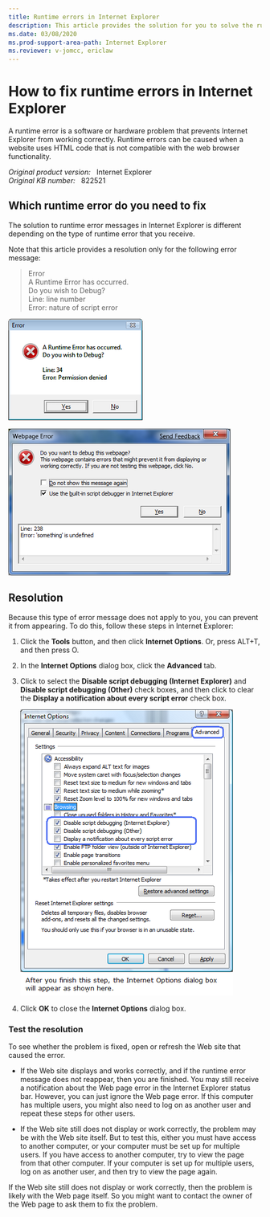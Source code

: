 ```yaml
---
title: Runtime errors in Internet Explorer
description: This article provides the solution for you to solve the runtime errors that occur in Internet Explorer.
ms.date: 03/08/2020
ms.prod-support-area-path: Internet Explorer
ms.reviewer: v-jomcc, ericlaw
---
```

# How to fix runtime errors in Internet Explorer

A runtime error is a software or hardware problem that prevents Internet Explorer from working correctly. Runtime errors can be caused when a website uses HTML code that is not compatible with the web browser functionality.

_Original product version:_ &nbsp; Internet Explorer  
_Original KB number:_ &nbsp; 822521

## Which runtime error do you need to fix

The solution to runtime error messages in Internet Explorer is different depending on the type of runtime error that you receive.

Note that this article provides a resolution only for the following error message:

> Error  
> A Runtime Error has occurred.  
> Do you wish to Debug?  
> Line: line number  
> Error: nature of script error

![Runtime Error message box](./media/ie-runtime-errors/runtime-error-message-box.png)

![Webpage Error message box](./media/ie-runtime-errors/webpage-error-message-box.png)

## Resolution

Because this type of error message does not apply to you, you can prevent it from appearing. To do this, follow these steps in Internet Explorer:

1. Click the **Tools** button, and then click **Internet Options**. Or, press ALT+T, and then press O.

2. In the **Internet Options** dialog box, click the **Advanced** tab.

3. Click to select the **Disable script debugging (Internet Explorer)** and **Disable script debugging (Other)** check boxes, and then click to clear the **Display a notification about every script error** check box.

   ![Internet Options - Advanced tab -  Disable script debugging (Internet Explorer) and Disable script debugging (Other) check boxes](./media/ie-runtime-errors/internet-options.png)

4. Click **OK** to close the **Internet Options** dialog box.

### Test the resolution

To see whether the problem is fixed, open or refresh the Web site that caused the error.

- If the Web site displays and works correctly, and if the runtime error message does not reappear, then you are finished. You may still receive a notification about the Web page error in the Internet Explorer status bar. However, you can just ignore the Web page error. If this computer has multiple users, you might also need to log on as another user and repeat these steps for other users.

- If the Web site still does not display or work correctly, the problem may be with the Web site itself. But to test this, either you must have access to another computer, or your computer must be set up for multiple users. If you have access to another computer, try to view the page from that other computer. If your computer is set up for multiple users, log on as another user, and then try to view the page again.  

If the Web site still does not display or work correctly, then the problem is likely with the Web page itself. So you might want to contact the owner of the Web page to ask them to fix the problem.
